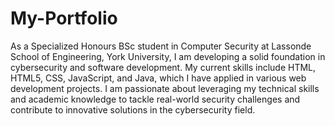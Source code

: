 # My-Portfolio
As a Specialized Honours BSc student in Computer Security at Lassonde School of Engineering, York University, I am developing a solid foundation in cybersecurity and software development. My current skills include HTML, HTML5, CSS, JavaScript, and Java, which I have applied in various web development projects. I am passionate about leveraging my technical skills and academic knowledge to tackle real-world security challenges and contribute to innovative solutions in the cybersecurity field.
